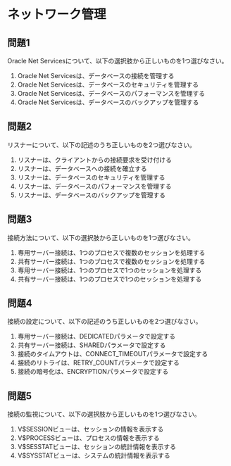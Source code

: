 # ネットワーク管理

## 問題1
Oracle Net Servicesについて、以下の選択肢から正しいものを1つ選びなさい。

1. Oracle Net Servicesは、データベースの接続を管理する
2. Oracle Net Servicesは、データベースのセキュリティを管理する
3. Oracle Net Servicesは、データベースのパフォーマンスを管理する
4. Oracle Net Servicesは、データベースのバックアップを管理する

## 問題2
リスナーについて、以下の記述のうち正しいものを2つ選びなさい。

1. リスナーは、クライアントからの接続要求を受け付ける
2. リスナーは、データベースへの接続を確立する
3. リスナーは、データベースのセキュリティを管理する
4. リスナーは、データベースのパフォーマンスを管理する
5. リスナーは、データベースのバックアップを管理する

## 問題3
接続方法について、以下の選択肢から正しいものを1つ選びなさい。

1. 専用サーバー接続は、1つのプロセスで複数のセッションを処理する
2. 共有サーバー接続は、1つのプロセスで複数のセッションを処理する
3. 専用サーバー接続は、1つのプロセスで1つのセッションを処理する
4. 共有サーバー接続は、1つのプロセスで1つのセッションを処理する

## 問題4
接続の設定について、以下の記述のうち正しいものを2つ選びなさい。

1. 専用サーバー接続は、DEDICATEDパラメータで設定する
2. 共有サーバー接続は、SHAREDパラメータで設定する
3. 接続のタイムアウトは、CONNECT_TIMEOUTパラメータで設定する
4. 接続のリトライは、RETRY_COUNTパラメータで設定する
5. 接続の暗号化は、ENCRYPTIONパラメータで設定する

## 問題5
接続の監視について、以下の選択肢から正しいものを1つ選びなさい。

1. V$SESSIONビューは、セッションの情報を表示する
2. V$PROCESSビューは、プロセスの情報を表示する
3. V$SESSTATビューは、セッションの統計情報を表示する
4. V$SYSSTATビューは、システムの統計情報を表示する 